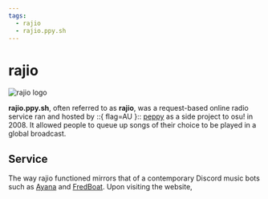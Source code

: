 ```yaml
---
tags:
  - rajio
  - rajio.ppy.sh
---
```


# rajio

![rajio logo](img/logo.png)

**rajio.ppy.sh**, often referred to as **rajio**, was a request-based online radio service ran and hosted by ::{ flag=AU }:: [peppy](https://osu.ppy.sh/users/2) as a side project to osu! in 2008. It allowed people to queue up songs of their choice to be played in a global broadcast.

## Service

The way rajio functioned mirrors that of a contemporary Discord music bots such as [Ayana](https://ayana.io/) and [FredBoat](https://fredboat.com/). Upon visiting the website,